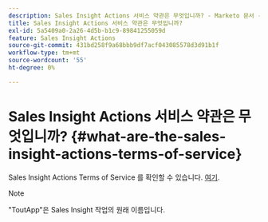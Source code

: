 ```yaml
---
description: Sales Insight Actions 서비스 약관은 무엇입니까? - Marketo 문서 - 제품 설명서
title: Sales Insight Actions 서비스 약관은 무엇입니까?
exl-id: 5a5409a0-2a26-4d5b-b1c9-89841255059d
feature: Sales Insight Actions
source-git-commit: 431bd258f9a68bbb9df7acf043085578d3d91b1f
workflow-type: tm+mt
source-wordcount: '55'
ht-degree: 0%

---
```


# Sales Insight Actions 서비스 약관은 무엇입니까? {#what-are-the-sales-insight-actions-terms-of-service}

Sales Insight Actions Terms of Service 를 확인할 수 있습니다. [여기](https://documents.marketo.com/toutapp/terms).

>[!NOTE]
>
>&quot;ToutApp&quot;은 Sales Insight 작업의 원래 이름입니다.
